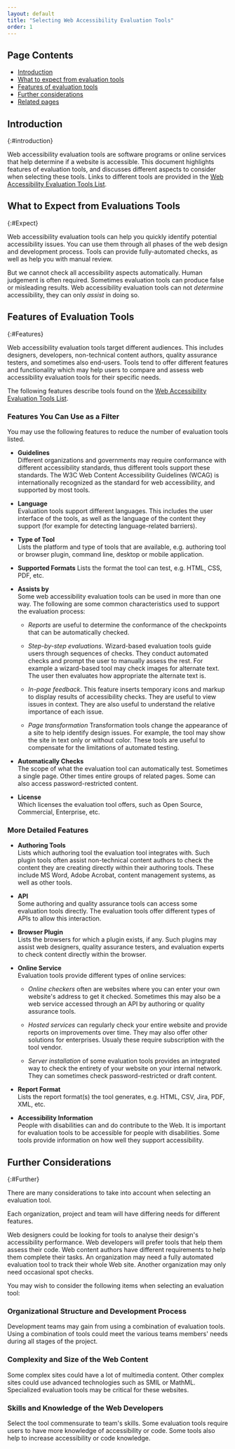```yaml
---
layout: default
title: "Selecting Web Accessibility Evaluation Tools"
order: 1
---
```


## Page Contents

-   [Introduction](#introduction)
-   [What to expect from evaluation tools](#expect)
-   [Features of evaluation tools](#features)
-  [Further considerations](#further)
-   [Related pages](#related)


## Introduction
{:#introduction}

Web accessibility evaluation tools are software programs or online services that help determine if a website is accessible. This document highlights features of evaluation tools, and discusses different aspects to consider when selecting these tools. Links to different tools are provided in the [Web Accessibility Evaluation Tools List](https://www.w3.org/WAI/ER/tools/).

## What to Expect from Evaluations Tools
{:#Expect}

Web accessibility evaluation tools can help you quickly identify potential accessibility issues. You can use them through all phases of the web design and development process. Tools can provide fully-automated checks, as well as help you with manual review.

But we cannot check all accessibility aspects automatically. Human judgement is often required. Sometimes evaluation tools can produce false or misleading results. Web accessibility evaluation tools can not *determine* accessibility, they can only *assist* in doing so.

## Features of Evaluation Tools
{:#Features}

Web accessibility evaluation tools target different audiences. This includes designers, developers, non-technical content authors, quality assurance testers, and sometimes also end-users. Tools tend to offer different features and functionality which may help users to compare and assess web accessibility evaluation tools for their specific needs.

The following features describe tools found on the [Web Accessibility Evaluation Tools List](https://www.w3.org/WAI/ER/tools/). 

### Features You Can Use as a Filter

You may use the following features to reduce the number of evaluation tools listed.

* **Guidelines**  
Different organizations and governments may require conformance with different accessibility standards, thus different tools support these standards. The W3C Web Content Accessibility Guidelines (WCAG) is internationally recognized as the standard for web accessibility, and supported by most tools.

* **Language**  
Evaluation tools support different languages. This includes the user interface of the tools, as well as the language of the content they support (for example for detecting language-related barriers).

* **Type of Tool**  
Lists the platform and type of tools that are available, e.g. authoring tool or browser plugin, command line, desktop or mobile application.

* **Supported Formats** 
Lists the format the tool can test, e.g. HTML, CSS, PDF, etc.

* **Assists by**  
Some web accessibility evaluation tools can be used in more than one way. The following are some common characteristics used to support the evaluation process:

  * *Reports* are useful to determine the conformance of the checkpoints that can be automatically checked.
  
  * *Step-by-step evaluations*. Wizard-based evaluation tools guide users through sequences of checks. They conduct automated checks and prompt the user to manually assess the rest. For example a wizard-based tool may check images for alternate text. The user then evaluates how appropriate the alternate text is.

  * *In-page feedback*. This feature inserts temporary icons and markup to display results of accessibility checks. They are useful to view issues in context. They are also useful to understand the relative importance of each issue.

  * *Page transformation* Transformation tools change the appearance of a site to help identify design issues. For example, the tool may show the site in text only or without color. These tools are useful to compensate for the limitations of automated testing.

* **Automatically Checks**  
The scope of what the evaluation tool can automatically test. Sometimes a single page. Other times entire groups of related pages. Some can also access password-restricted content.

* **License**  
Which licenses the evaluation tool offers, such as Open Source, Commercial, Enterprise, etc.

### More Detailed Features

* **Authoring Tools**  
Lists which authoring tool the evaluation tool integrates with. Such plugin tools often assist non-technical content authors to check the content they are creating directly within their authoring tools. These include MS Word, Adobe Acrobat, content management systems, as well as other tools.

* **API**  
Some authoring and quality assurance tools can access some evaluation tools directly. The evaluation tools offer different types of APIs to allow this interaction. 

* **Browser Plugin**  
Lists the browsers for which a plugin exists, if any. Such plugins may assist web designers, quality assurance testers, and evaluation experts to check content directly within the browser.

* **Online Service**  
Evaluation tools provide different types of online services:

  * *Online checkers* often are websites where you can enter your own website's address to get it checked. Sometimes this may also be a web service accessed through an API by authoring or quality assurance tools.
  
  * *Hosted services* can regularly check your entire website and provide reports on improvements over time. They may also offer other solutions for enterprises. Usualy these require subscription with the tool vendor.
  
  * *Server installation* of some evaluation tools provides an integrated way to check the entirety of your website on your internal network. They can sometimes check password-restricted or draft content. 

* **Report Format**  
Lists the report format(s) the tool generates, e.g. HTML, CSV, Jira, PDF, XML, etc. 

* **Accessibility Information**  
People with disabilities can and do contribute to the Web. It is important for evaluation tools to be accessible for people with disabilities. Some tools provide information on how well they support accessibility.


## Further Considerations
{:#Further}

There are many considerations to take into account when selecting an evaluation tool.

Each organization, project and team will have differing needs for different features.

Web designers could be looking for tools to analyse their design's accessibility performance. Web developers will prefer tools that help them assess their code. Web content authors have different requirements to help them complete their tasks. An organization may need a fully automated evaluation tool to track their whole Web site. Another organization may only need occasional spot checks.

You may wish to consider the following items when selecting an evaluation tool:

### Organizational Structure and Development Process

Development teams may gain from using a combination of evaluation tools. Using a combination of tools could meet the various teams members' needs during all stages of the project.

### Complexity and Size of the Web Content

Some complex sites could have a lot of multimedia content. Other complex sites could use advanced technologies such as SMIL or MathML. Specialized evaluation tools may be critical for these websites. 

### Skills and Knowledge of the Web Developers

Select the tool commensurate to team's skills. Some evaluation tools require users to have more knowledge of accessibility or code. Some tools also help to increase accessibility or code knowledge.
